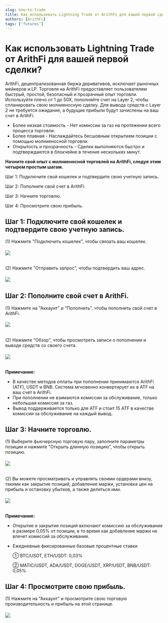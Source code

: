 ```yaml
---
slug: how-to-trade
title: Как использовать Lightning Trade от ArithFi для вашей первой сделки?
authors: [ArithFi]
tags: ['futures']
---
```


# Как использовать Lightning Trade от ArithFi для вашей первой сделки?

ArithFi, децентрализованная биржа деривативов, исключает рыночных мейкеров и LP. Торговля на ArithFi предоставляет пользователям быстрый, простой, безопасный и прозрачный опыт торговли. Используйте плечо от 1 до 50X, пополняйте счет на Layer 2, чтобы спланировать свою молниеносную сделку. Для вывода средств с Layer 2 не требуется ожидание, а будущие прибыли будут зачислены на ваш счет в ArithFi.

- Более низкая стоимость - Нет комиссии за газ на протяжении всего процесса торговли.
- Более плавная - Наслаждайтесь бесшовным открытием позиции с помощью молниеносной торговли.
- Открытость и прозрачность - Сделки выполняются быстро и подтверждаются в блокчейне в течение нескольких минут.

**Начните свой опыт с молниеносной торговлей на ArithFi, следуя этим четырем простым шагам.**

Шаг 1: Подключите свой кошелек и подтвердите свою учетную запись.

Шаг 2: Пополните свой счет в ArithFi.

Шаг 3: Начните торговлю.

Шаг 4: Просмотрите свою прибыль.

## Шаг 1: Подключите свой кошелек и подтвердите свою учетную запись.

(1) Нажмите "Подключить кошелек", чтобы связать ваш кошелек.

###### ![](https://bafybeicp5kgnfe7q6vtc6jlprv33setne7hmdwhwthop2juj7j3e257df4.ipfs.nftstorage.link/11.png)

(2) Нажмите "Отправить запрос", чтобы подтвердить ваш адрес.

###### ![](https://bafybeicp5kgnfe7q6vtc6jlprv33setne7hmdwhwthop2juj7j3e257df4.ipfs.nftstorage.link/22.png)

## Шаг 2: Пополните свой счет в ArithFi.

(1) Нажмите на "Аккаунт" и "Пополнить", чтобы пополнить свой счет в ArithFi.

###### ![](https://bafybeicp5kgnfe7q6vtc6jlprv33setne7hmdwhwthop2juj7j3e257df4.ipfs.nftstorage.link/33.png)

(2) Нажмите "Обзор", чтобы просмотреть записи о пополнении и выводе средств со своего счета.

###### ![](https://bafybeicp5kgnfe7q6vtc6jlprv33setne7hmdwhwthop2juj7j3e257df4.ipfs.nftstorage.link/44.png)

**Примечание:**

- В качестве методов оплаты при пополнении принимаются ArithFi (ATF), USDT и BNB. Система мгновенно конвертирует их в ATF на ваш счет в ArithFi.
- При пополнении не взимаются комиссии за обслуживание, только небольшая комиссия за газ.
- Вывод поддерживается только для ATF и стоит 15 ATF в качестве комиссии за обслуживание на каждый вывод.

## 

## Шаг 3: Начните торговлю.

(1) Выберите фьючерсную торговую пару, заполните параметры позиции и нажмите "Открыть длинную позицию", чтобы открыть позицию.

###### ![](https://bafybeicp5kgnfe7q6vtc6jlprv33setne7hmdwhwthop2juj7j3e257df4.ipfs.nftstorage.link/55.png)

(2) Вы можете просматривать и управлять своими ордерами внизу, такими как закрытие позиций, добавление маржи, установка цен на прибыль и остановку убытков, а также делиться ими.

###### ![](https://bafybeicp5kgnfe7q6vtc6jlprv33setne7hmdwhwthop2juj7j3e257df4.ipfs.nftstorage.link/66.png)

**Примечание:**

- Открытие и закрытие позиций включают комиссию за обслуживание в размере 0,05% от позиции, в то время как добавление маржи не влечет комиссий за обслуживание.

- Ежедневные фиксированные базовые процентные ставки

  ① BTC/USDT, ETH/USDT: 0,03%

  ② MATIC/USDT, ADA/USDT, DOGE/USDT, XRP/USDT, BNB/USDT: 0,05%

## Шаг 4: Просмотрите свою прибыль.

(1) Нажмите на "Аккаунт" и просмотрите свою торговую производительность и прибыль на этой странице.

###### ![](https://bafybeicp5kgnfe7q6vtc6jlprv33setne7hmdwhwthop2juj7j3e257df4.ipfs.nftstorage.link/77.png)